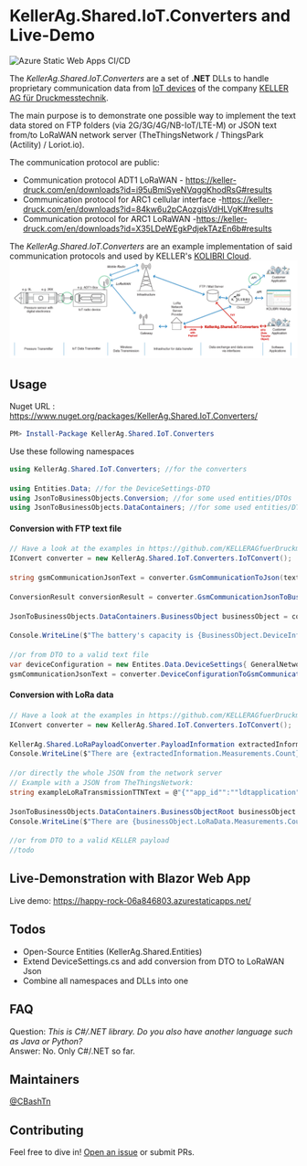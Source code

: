 # KellerAg.Shared.IoT.Converters and Live-Demo
![Azure Static Web Apps CI/CD](https://github.com/KELLERAGfuerDruckmesstechnik/KellerAg.Shared.IoT.Converters/workflows/Azure%20Static%20Web%20Apps%20CI/CD/badge.svg)

The *KellerAg.Shared.IoT.Converters* are a set of **.NET** DLLs to handle proprietary communication data from [IoT devices](https://keller-druck.com/en/products/wireless-solutions) of the company [KELLER AG für Druckmesstechnik](https://keller-druck.com).

The main purpose is to demonstrate one possible way to implement the text data stored on FTP folders (via 2G/3G/4G/NB-IoT/LTE-M) or JSON text from/to LoRaWAN network server (TheThingsNetwork / ThingsPark (Actility) / Loriot.io).  

The communication protocol are public:  
- Communication protocol ADT1 LoRaWAN - https://keller-druck.com/en/downloads?id=i95uBmiSyeNVqggKhodRsG#results
- Communication protocol for ARC1 cellular interface -https://keller-druck.com/en/downloads?id=84kw6u2pCAozgisVdHLVgK#results
- Communication protocol for ARC1 LoRaWAN -https://keller-druck.com/en/downloads?id=X35LDeWEgkPdjekTAzEn6b#results

The *KellerAg.Shared.IoT.Converters* are an example implementation of said communication protocols and used by KELLER's [KOLIBRI Cloud](www.kolibricloud.ch).
![overview](https://github.com/KELLERAGfuerDruckmesstechnik/KellerAg.Shared.IoT.Converters/blob/master/Readme.Overview.png?raw=true)


## Usage
Nuget URL : https://www.nuget.org/packages/KellerAg.Shared.IoT.Converters/
```powershell
PM> Install-Package KellerAg.Shared.IoT.Converters
```

Use these following namespaces
```csharp
using KellerAg.Shared.IoT.Converters; //for the converters

using Entities.Data; //for the DeviceSettings-DTO
using JsonToBusinessObjects.Conversion; //for some used entities/DTOs
using JsonToBusinessObjects.DataContainers; //for some used entities/DTOs
```

#### Conversion with FTP text file
```csharp
// Have a look at the examples in https://github.com/KELLERAGfuerDruckmesstechnik/KellerAg.Shared.IoT.Converters/blob/master/DemoBlazorApp/FtpConversions.cs
IConvert converter = new KellerAg.Shared.IoT.Converters.IoTConvert();

string gsmCommunicationJsonText = converter.GsmCommunicationToJson(text_content); // Gets the text content in Json format

ConversionResult conversionResult = converter.GsmCommunicationJsonToBusinessObject(gsmCommunicationJsonText);

JsonToBusinessObjects.DataContainers.BusinessObject businessObject = conversionResult.BusinessObjectRoot;

Console.WriteLine($"The battery's capacity is {BusinessObject.DeviceInformation.BatteryCapacity} %")

//or from DTO to a valid text file
var deviceConfiguration = new Entites.Data.DeviceSettings{ GeneralNetworkName = "My Network Name", GeneralLocationName = "My Device Name", GeneralAltitudeText = "555", HardwareConnectionType = (byte?)5, MeasurementInterval = 48000};
gsmCommunicationJsonText = converter.DeviceConfigurationToGsmCommunication(deviceConfiguration);
```

#### Conversion with LoRa data
```csharp
// Have a look at the examples in https://github.com/KELLERAGfuerDruckmesstechnik/KellerAg.Shared.IoT.Converters/blob/master/DemoBlazorApp/Pages/DemoLora.razor 
IConvert converter = new KellerAg.Shared.IoT.Converters.IoTConvert();

KellerAg.Shared.LoRaPayloadConverter.PayloadInformation extractedInformation = converter.LoRaPayloadToLoRaMessage("1F011302000313042F0DFF0E000F00100115051603",4);
Console.WriteLine($"There are {extractedInformation.Measurements.Count} measurements stored.")

//or directly the whole JSON from the network server
// Example with a JSON from TheThingsNetwork:
string exampleLoRaTransmissionTTNText = @"{""app_id"":""ldtapplication"",""dev_id"":""ldtdevice1"",""hardware_serial"":""0004A30B001EC250"",""port"":1,""counter"":0,""payload_raw"":""AQUB03/AAAB/wAAAf8AAAD94px5BxdcKAAAAAA=="",""payload_fields"":{""Channel_1"":5.104235503814077e+38,""Channel_2"":5.104235503814077e+38,""Channel_3"":5.104235503814077e+38,""Channel_4"":0.9713000059127808,""channel"":""0000000111010011"",""ct"":5,""func"":1,""payload"":""AQswAD93JxNBu1wp""},""metadata"":{""time"":""2017-10-30T11:18:25.511380476Z"",""frequency"":867.1,""modulation"":""LORA"",""data_rate"":""SF12BW125"",""coding_rate"":""4/5"",""gateways"":[{""gtw_id"":""eui-c0ee40ffff29356b"",""timestamp"":300640588,""time"":"""",""channel"":3,""rssi"":-42,""snr"":9,""latitude"":47.49873,""longitude"":8.746949},{""gtw_id"":""kellergw2"",""gtw_trusted"":true,""timestamp"":509643924,""time"":""2017-10-30T11:17:44Z"",""channel"":3,""rssi"":-61,""snr"":9.5,""latitude"":47.498688,""longitude"":8.747711}]},""downlink_url"":""https://integrations.thethingsnetwork.org/ttn-eu/api/v2/down/ldtapplication/httpldttest?key=ttn-account-v2.4vThJdZ2ISzcdwppUzCaLWsBmF1_GszPXEOglkR3AfA""}";

JsonToBusinessObjects.DataContainers.BusinessObjectRoot businessObject = Converter.LoRaJsonMessageToBusinessObject(exampleLoRaTransmissionTTNText);
Console.WriteLine($"There are {businessObject.LoRaData.Measurements.Count} measurements stored from the device with the EUI {businessObject.LoRaData.EUI}.")

//or from DTO to a valid KELLER payload
//todo
```

## Live-Demonstration with Blazor Web App
Live demo: https://happy-rock-06a846803.azurestaticapps.net/


## Todos
- Open-Source Entities (KellerAg.Shared.Entities)
- Extend DeviceSettings.cs and add conversion from DTO to LoRaWAN Json
- Combine all namespaces and DLLs into one

## FAQ
Question: *This is C#/.NET library. Do you also have another language such as Java or Python?*  
Answer: No. Only C#/.NET so far.


## Maintainers

[@CBashTn](https://github.com/cBashTn)

## Contributing

Feel free to dive in! [Open an issue](https://github.com/KELLERAGfuerDruckmesstechnik/KellerAg.Shared.IoT.Converters/issues/new) or submit PRs.
